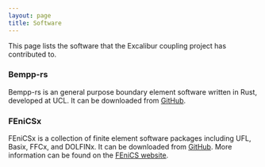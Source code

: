 ```yaml
---
layout: page
title: Software
---
```


This page lists the software that the Excalibur coupling project has contributed to.

### Bempp-rs
Bempp-rs is an general purpose boundary element software written in Rust, developed at UCL.
It can be downloaded from [GitHub](https://github.com/bempp/bempp-rs).

### FEniCSx
FEniCSx is a collection of finite element software packages including UFL, Basix, FFCx, and
DOLFINx. It can be downloaded from [GitHub](https://github.com/FEniCS).
More information can be found on the [FEniCS website](https://fenicsproject.org).
